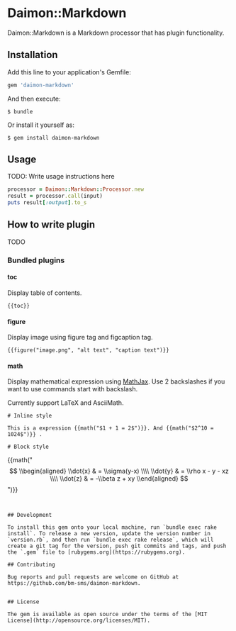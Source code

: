 # Daimon::Markdown

Daimon::Markdown is a Markdown processor that has plugin functionality.

## Installation

Add this line to your application's Gemfile:

```ruby
gem 'daimon-markdown'
```

And then execute:

    $ bundle

Or install it yourself as:

    $ gem install daimon-markdown

## Usage

TODO: Write usage instructions here

```ruby
processor = Daimon::Markdown::Processor.new
result = processor.call(input)
puts result[:output].to_s
```

## How to write plugin

TODO

### Bundled plugins

#### toc

Display table of contents.

```
{{toc}}
```

#### figure

Display image using figure tag and figcaption tag.

```
{{figure("image.png", "alt text", "caption text")}}
```

#### math

Display mathematical expression using [MathJax](https://www.mathjax.org/).
Use 2 backslashes if you want to use commands start with backslash.

Currently support LaTeX and AsciiMath.

```
# Inline style

This is a expression {{math("$1 + 1 = 2$")}}. And {{math("$2^10 = 1024$")}} .

# Block style

```
{{math("$$
\\begin{aligned}
\\dot{x} & = \\sigma(y-x) \\\\
\\dot{y} & = \\rho x - y - xz \\\\
\\dot{z} & = -\\beta z + xy
\\end{aligned}
$$")}}
```


## Development

To install this gem onto your local machine, run `bundle exec rake install`. To release a new version, update the version number in `version.rb`, and then run `bundle exec rake release`, which will create a git tag for the version, push git commits and tags, and push the `.gem` file to [rubygems.org](https://rubygems.org).

## Contributing

Bug reports and pull requests are welcome on GitHub at https://github.com/bm-sms/daimon-markdown.


## License

The gem is available as open source under the terms of the [MIT License](http://opensource.org/licenses/MIT).

